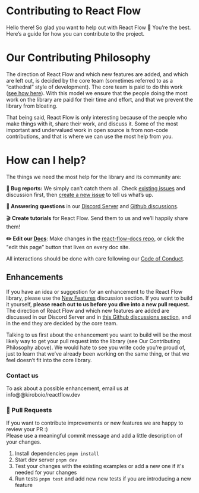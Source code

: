 # Contributing to React Flow

Hello there! So glad you want to help out with React Flow 🤗 You’re the best. Here’s a guide for how you can contribute to the project.

# Our Contributing Philosophy

The direction of React Flow and which new features are added, and which are left out, is decided by the core team (sometimes referred to as a “cathedral” style of development). The core team is paid to do this work ([see how here](https://@kiroboio/reactflow.dev/blog/asking-for-money-for-open-source/)). With this model we ensure that the people doing the most work on the library are paid for their time and effort, and that we prevent the library from bloating.

That being said, React Flow is only interesting because of the people who make things with it, share their work, and discuss it. Some of the most important and undervalued work in open source is from non-code contributions, and that is where we can use the most help from you.

# How can I help?

The things we need the most help for the library and its community are:

**🐛 Bug reports:** We simply can’t catch them all. Check [existing issues](https://github.com/wbkd/react-flow/issues/new/choose) and discussion first, then [create a new issue](https://github.com/wbkd/react-flow/issues/new/choose) to tell us what’s up.

**💬 Answering questions** in our [Discord Server](https://discord.gg/Bqt6xrs) and [Github discussions](https://github.com/wbkd/react-flow/discussions).

🎬 **Create tutorials** for React Flow. Send them to us and we’ll happily share them!

**✏️ Edit our [Docs](https://@kiroboio/reactflow.dev/docs/introduction/)**: Make changes in the [react-flow-docs repo](https://github.com/wbkd/react-flow-docs), or click the "edit this page” button that lives on every doc site.

All interactions should be done with care following our [Code of Conduct](https://github.com/wbkd/react-flow/blob/main/CODE_OF_CONDUCT.md).

## Enhancements

If you have an idea or suggestion for an enhancement to the React Flow library, please use the [New Features](https://github.com/wbkd/react-flow/discussions/categories/new-features) discussion section. If you want to build it yourself, **please reach out to us before you dive into a new pull request.** The direction of React Flow and which new features are added are discussed in our Discord Server and in [this Github discussions section](https://github.com/wbkd/react-flow/discussions/categories/new-features), and in the end they are decided by the core team.

Talking to us first about the enhancement you want to build will be the most likely way to get your pull request into the library (see Our Contributing Philosophy above). We would hate to see you write code you’re proud of, just to learn that we’ve already been working on the same thing, or that we feel doesn’t fit into the core library.

### Contact us

To ask about a possible enhancement, email us at info@@kiroboio/reactflow.dev


### 💫 Pull Requests

If you want to contribute improvements or new features we are happy to review your PR :)  
Please use a meaningful commit message and add a little description of your changes.

1. Install dependencies `pnpm install` 
2. Start dev server `pnpm dev` 
3. Test your changes with the existing examples or add a new one if it's needed for your changes
4. Run tests `pnpm test` and add new new tests if you are introducing a new feature
